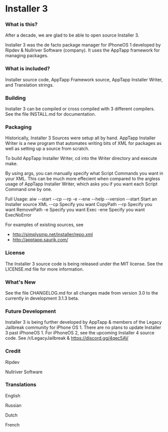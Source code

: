 # Installer 3

### What is this?

After a decade, we are glad to be able to open source Installer 3.

Installer 3 was the de facto package manager for iPhoneOS 1 developed by Ripdev & Nullriver Software (company). It uses the AppTapp framework for managing packages.

### What is included?

Installer source code, AppTapp Framework source, AppTapp Installer Writer, and Translation strings.

### Building

Installer 3 can be compiled or cross compiled with 3 different compilers. See the file INSTALL.md for documentation. 

### Packaging

Historically, Installer 3 Sources were setup all by hand. AppTapp Installer Writer is a new program that automates writing bits of XML for packages as well as setting up a source from scratch. 

To build AppTapp Installer Writer, cd into the Writer directory and execute make. 

By using args, you can manually specify what Script Commands you want in your XML. This can be much more effecient when compared to the argless usage of AppTapp Installer Writer, which asks you if you want each Script Command one by one.

Full Usage:
aiw --start --cp --rp -e --ene --help --version
--start Start an Installer source XML
--cp Specify you want CopyPath
--rp Specify you want RemovePath
-e Specify you want Exec
-ene Specify you want ExecNoError

For examples of existing sources, see

- http://simplysmp.net/installer/repo.xml
- http://apptapp.saurik.com/

### License

The Installer 3 source code is being released under the MIT license. See the LICENSE.md file for more information.

### What's New

See the file CHANGELOG.md for all changes made from version 3.0 to the currently in development 3.1.3 beta.

### Future Development

Installer 3 is being further developed by AppTapp & members of the Legacy Jailbreak community for iPhone OS 1. There are no plans to update Installer 3 past iPhoneOS 1. For iPhoneOS 2, see the upcoming Installer 4 source code. See /r/LegacyJailbreak & https://discord.gg/4qec5AV

### Credit

Ripdev

Nullriver Software

### Translations

English 

Russian 

Dutch

French
